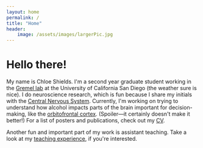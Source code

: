 ```yaml
---
layout: home
permalink: /
title: "Home"
header:
    image: /assets/images/largerPic.jpg
---
```


# Hello there!

My name is Chloe Shields. I'm a second year graduate student working in the [Gremel lab](https://psychology.ucsd.edu/people/profiles/cgremel.html) at the University of California San Diego (the weather sure is nice). I do neuroscience research, which is fun because I share my initials with the [Central Nervous System](https://en.wikipedia.org/wiki/Central_nervous_system). Currently, I'm working on trying to understand how alcohol impacts parts of the brain important for decision-making, like the [orbitofrontal cortex](https://en.wikipedia.org/wiki/Orbitofrontal_cortex). (Spoiler—it certainly doesn't make it better!) For a list of posters and publications, check out my [CV](/CV).

Another fun and important part of my work is assistant teaching. Take a look at my [teaching experience](/teachingExperience), if you're interested.